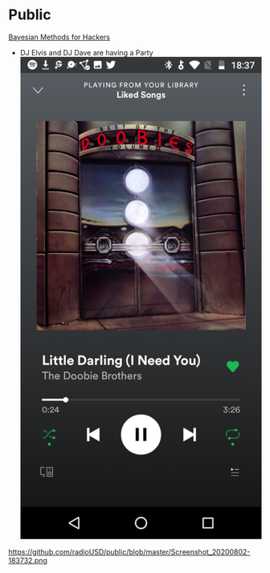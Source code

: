 # Public


[Bayesian Methods for Hackers ](https://nbviewer.jupyter.org/github/CamDavidsonPilon/Probabilistic-Programming-and-Bayesian-Methods-for-Hackers/blob/master/Chapter1_Introduction/Ch1_Introduction_PyMC3.ipynb)

- DJ Elvis and DJ Dave are having a Party
![Sheck West](https://github.com/radioUSD/public/blob/master/Screenshot_20200802-183732.png)




https://github.com/radioUSD/public/blob/master/Screenshot_20200802-183732.png

